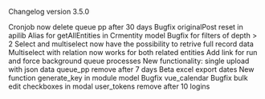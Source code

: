Changelog version 3.5.0
 
Cronjob now delete queue pp after 30 days
Bugfix originalPost reset in apilib
Alias for getAllEntities in Crmentity model
Bugfix for filters of depth > 2
Select and multiselect now have the possibility to retrive full record data
Multiselect with relation now works for both related entities
Add link for run and force background queue processes
New functionality: single upload with json data
queue_pp remove after 7 days
Beta excel export dates
New function generate_key in module model
Bugfix vue_calendar
Bugfix bulk edit checkboxes in modal
user_tokens remove after 10 logins
